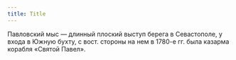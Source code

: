 ```yaml
---
title: Title
---
```


Павловский мыс — длинный плоский выступ берега в Севастополе, у входа в Южную
бухту, с вост. стороны на нем в 1780-е гг. была казарма корабля «Святой Павел».
